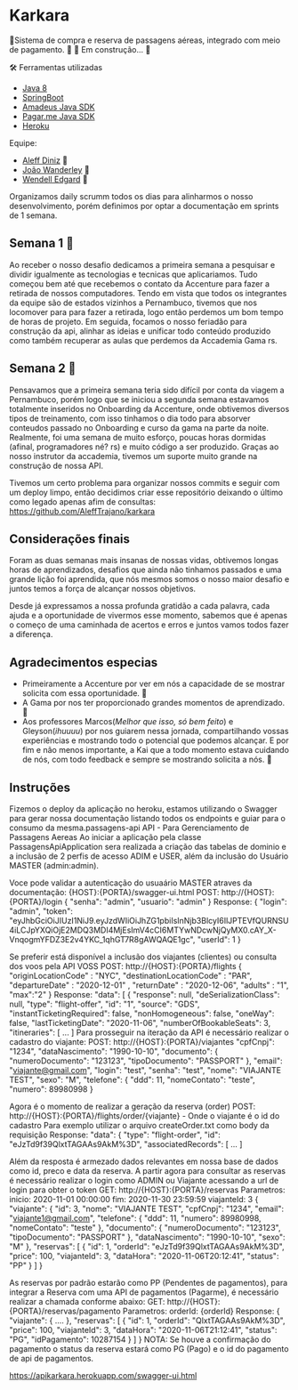 # Karkara
🚀Sistema de compra e reserva de passagens aéreas, integrado com meio de pagamento.
🚧 🚀 Em construção... 🚧

🛠 Ferramentas utilizadas

- [Java 8](https://www.java.com/pt-BR/download/ie_manual.jsp?locale=pt_BR)
- [SpringBoot](https://spring.io/)
- [Amadeus Java SDK](https://developers.amadeus.com/self-service/category/air?s_kwcid=AL!10969!3!452455070593!b!!g!!%2Bamadeus%20%2Bair%20%2Bapi)
- [Pagar.me Java SDK](https://docs.pagar.me/reference)
- [Heroku](https://www.heroku.com/)

Equipe:

- [Aleff Diniz](https://github.com/aleffTrajano) 🚀
- [João Wanderley](https://github.com/joaowanderley) 🚀
- [Wendell Edgard](https://github.com/wendelledgard) 🚀

Organizamos daily scrumm todos os dias para alinharmos o nosso desenvolvimento, porém definimos por optar a documentação em sprints de 1 semana.

## Semana 1 🚀
Ao receber o nosso desafio dedicamos a primeira semana a pesquisar e dividir igualmente as tecnologias e tecnicas que aplicariamos. Tudo começou bem até que recebemos o contato da Accenture para fazer a retirada de nossos computadores. Tendo em vista que todos os integrantes da equipe são de estados vizinhos a Pernambuco, tivemos que nos locomover para para fazer a retirada, logo então perdemos um bom tempo de horas de projeto. Em seguida, focamos o nosso feriadão para construção da api, alinhar as ideias e unificar todo conteúdo produzido como também recuperar as aulas que perdemos da Accademia Gama rs.

## Semana 2 🚀
Pensavamos que a primeira semana teria sido difícil por conta da viagem a Pernambuco, porém logo que se iniciou a segunda semana estavamos totalmente inseridos no Onboarding da Accenture, onde obtivemos diversos tipos de treinamento, com isso tinhamos o dia todo para absorver conteudos passado no Onboarding e curso da gama na parte da noite. Realmente, foi uma semana de muito esforço, poucas horas dormidas (afinal, programadores né? rs) e muito código a ser produzido. Graças ao nosso instrutor da accademia, tivemos um suporte muito grande na construção de nossa API.

Tivemos um certo problema para organizar nossos commits e seguir com um deploy limpo, então decidimos criar esse repositório deixando o último como legado apenas afim de consultas: https://github.com/AleffTrajano/karkara

## Considerações finais
Foram as duas semanas mais insanas de nossas vidas, obtivemos longas horas de aprendizados, desafios que ainda não tinhamos passados e uma grande lição foi aprendida, que nós mesmos somos o nosso maior desafio e juntos temos a força de alcançar nossos objetivos.

Desde já expressamos a nossa profunda gratidão a cada palavra, cada ajuda e a oportunidade de vivermos esse momento, sabemos que é apenas o começo de uma caminhada de acertos e erros e juntos vamos todos fazer a diferença.

## Agradecimentos especias
- Primeiramente a Accenture por ver em nós a capacidade de se mostrar solicita com essa oportunidade. 🙏
- A Gama por nos ter proporcionado grandes momentos de aprendizado. 🙏
- Aos professores Marcos(<i>Melhor que isso, só bem feito</i>) e Gleyson(<i>ihuuuu</i>) por nos guiarem nessa jornada, compartilhando vossas experiências e mostrando todo o potencial que podemos alcançar. E por fim e não menos importante, a Kai que a todo momento estava cuidando de nós, com todo feedback e sempre se mostrando solicita a nós. 🙏

## Instruções

Fizemos o deploy da aplicação no heroku, estamos utilizando o Swagger para gerar nossa documentação listando todos os endpoints e guiar para o consumo da mesma.passagens-api
API - Para Gerenciamento de Passagens Aereas
Ao iniciar a aplicação pela classe PassagensApiApplication sera realizada a criação das tabelas de dominio e a inclusão de 2 perfis de acesso ADIM e USER, além da inclusão do Usuário MASTER (admin:admin).

Voce pode validar a autenticação do usuaário MASTER atraves da documentação: {HOST}:{PORTA}/swagger-ui.html
POST: http://{HOST}:{PORTA}/login { "senha": "admin", "usuario": "admin" }
Response:
{ "login": "admin", "token": "eyJhbGciOiJIUzI1NiJ9.eyJzdWIiOiJhZG1pbiIsInNjb3BlcyI6IlJPTEVfQURNSU4iLCJpYXQiOjE2MDQ3MDI4MjEsImV4cCI6MTYwNDcwNjQyMX0.cAY_X-VnqogmYFDZ3E2v4YKC_1qhGT7R8gAWQAQE1gc", "userId": 1 }

Se preferir está disponível a inclusão dos viajantes (clientes) ou consulta dos voos pela API
VOSS
POST: http://{HOST}:{PORTA}/flights { "originLocationCode" : "NYC", "destinationLocationCode" : "PAR", "departureDate" : "2020-12-01" , "returnDate" : "2020-12-06", "adults" : "1", "max":"2" }
Response:
"data": [ { "response": null, "deSerializationClass": null, "type": "flight-offer", "id": "1", "source": "GDS", "instantTicketingRequired": false, "nonHomogeneous": false, "oneWay": false, "lastTicketingDate": "2020-11-06", "numberOfBookableSeats": 3, "itineraries": [
  ...
]
Para prosseguir na iteração da API é necessário realizar o cadastro do viajante:
POST: http://{HOST}:{PORTA}/viajantes
"cpfCnpj": "1234", "dataNascimento": "1990-10-10", "documento": { "numeroDocumento": "123123", "tipoDocumento": "PASSPORT" }, "email": "viajante@gmail.com", "login": "test", "senha": "test", "nome": "VIAJANTE TEST", "sexo": "M", "telefone": { "ddd": 11, "nomeContato": "teste", "numero": 89980998 }


Agora é o momento de realizar a geração da reserva (order)
POST: http://{HOST}:{PORTA}/flights/order/{viajante} - Onde o viajante é o id do cadastro
Para exemplo utilizar o arquivo createOrder.txt como body da requisição
Response: "data": { "type": "flight-order", "id": "eJzTd9f39QlxtTAGAAs9AkM%3D", "associatedRecords": [ ... ]

Além da resposta é armezado dados relevantes em nossa base de dados como id, preco e data da reserva.
A partir agora para consultar as reservas é necessário realizar o login como ADMIN ou Viajante acessando a url de login para obter o token
GET: http://{HOST}:{PORTA}/reservas
Parametros: inicio: 2020-11-01 00:00:00 fim: 2020-11-30 23:59:59 viajanteId: 3
{ "viajante": { "id": 3, "nome": "VIAJANTE TEST", "cpfCnpj": "1234", "email": "viajante1@gmail.com", "telefone": { "ddd": 11, "numero": 89980998, "nomeContato": "teste" }, "documento": { "numeroDocumento": "123123", "tipoDocumento": "PASSPORT" }, "dataNascimento": "1990-10-10", "sexo": "M" }, "reservas": [ { "id": 1, "orderId": "eJzTd9f39QlxtTAGAAs9AkM%3D", "price": 100, "viajanteId": 3, "dataHora": "2020-11-06T20:12:41", "status": "PP" } ] }

As reservas por padrão estarão como PP (Pendentes de pagamentos), para integrar a Reserva com uma API de pagamentos (Pagarme), é necessário realizar a chamada conforme abaixo:
GET: http://{HOST}:{PORTA}/reservas/pagamento
Parametros: orderId: {orderId}
Response: { "viajante": { .... }, "reservas": [ { "id": 1, "orderId": "QlxtTAGAAs9AkM%3D", "price": 100, "viajanteId": 3, "dataHora": "2020-11-06T21:12:41", "status": "PG", "idPagamento": 10287154 } ] }
NOTA: Se houve a confirmação do pagamento o status da reserva estará como PG (Pago) e o id do pagamento de api de pagamentos.


https://apikarkara.herokuapp.com/swagger-ui.html

